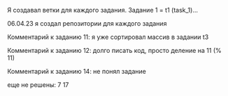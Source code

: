 Я создавал ветки для каждого задания. Задание 1 = t1 (task_1)...

06.04.23 я создал репозитории для каждого задания

Комментарий к заданию 11: я уже сортировал массив в задании t3

Комментарий к заданию 12: долго писать код, просто деление на 11 (% 11)

Комментарий к заданию 14: не понял задание

еще не решены: 7 17
